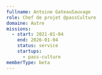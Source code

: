 ```yaml
---
fullname: Antoine GateauSauvage
role: Chef de projet @passCulture
domaine: Autre
missions:
  - start: 2021-01-04
    end: 2026-01-04
    status: service
    startups:
      - pass-culture
memberType: beta
---
```

